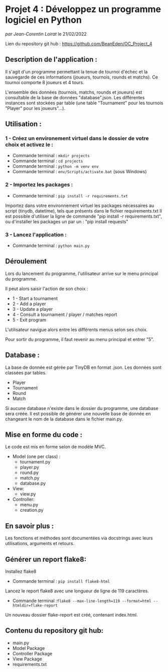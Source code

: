 # Projet 4 : Développez un programme logiciel en Python
*par Jean-Corentin Loirat*
le 21/02/2022

Lien du repository git hub : https://github.com/BeanEden/OC_Project_4

## Description de l'application :
Il s'agit d'un programme permettant la tenue de tournoi d'échec et la sauvegarde de ces informations (joueurs, tournois, rounds et matchs).
Ce tournoi comporte 8 joueurs et 4 tours.

L'ensemble des données (tournois, matchs, rounds et joueurs) est consultable de la base de données "database".json.
Les différentes instances sont stockées par table (une table "Tournament" pour les tournois "Player" pour les joueurs"...).


## Utilisation :

### 1 - Créez un environement virtuel dans le dossier de votre choix et activez le :
* Commande terminal : `mkdir projects`
* Commande terminal : `cd projects`
* Commande terminal : `python -m venv env`
* Commande terminal : `env/Scripts/activate.bat` (sous Windows)

### 2 - Importez les packages :
* Commande terminal : `pip install -r requirements.txt`

Importez dans votre environnement virtuel les packages nécessaires au script (tinydb, datetime), tels que présents dans le fichier requirements.txt
Il est possible d'utiliser la ligne de commande "pip install -r requirements.txt",
ou d'installer les packages un par un : "pip install requests"

### 3 - Lancez l'application : 
* Commande terminal : `python main.py`


## Déroulement
Lors du lancement du programme, l'utilisateur arrive sur le menu principal du programme.

Il peut alors saisir l'action de son choix :
* 1 - Start a tournament
* 2 - Add a player
* 3 - Update a player
* 4 - Consult a tournament / player / matches report
* 5 - Exit program

L'utilisateur navigue alors entre les différents menus selon ses choix.

Pour sortir du programme, il faut revenir au menu principal et entrer "5".

  

## Database :
La base de donnée est gérée par TinyDB en format .json.
Les données sont classées par tables.
* Player
* Tournament
* Round
* Match

Si aucune database n'existe dans le dossier du programme, une database sera créée.
Il est possible de générer une nouvelle base de donnée en changeant le nom de la database dans le fichier main.py.

## Mise en forme du code :
Le code est mis en forme selon de modèle MVC.

* Model (one per class) :
  * tournament.py 
  * player.py 
  * round.py 
  * match.py 
  * database.py
* View:
  * view.py
* Controller:
  * menu.py
  * creation.py

## En savoir plus :
Les fonctions et méthodes sont documentées via docstrings avec leurs utilisations, arguments et retours.


## Générer un report flake8:
Installez flake8

* Commande terminal : `pip install flake8-html`

Lancez le report flake8 avec une longueur de ligne de 119 caractères.
* Commande terminal :`flake8 --max-line-length=119 --format=html --htmldir=flake-report`

Un nouveau dossier flake-report est créé, contenant index.html.

## Contenu du repository git hub: 
* main.py
* Model Package
* Controller Package
* View Package
* requirements.txt
